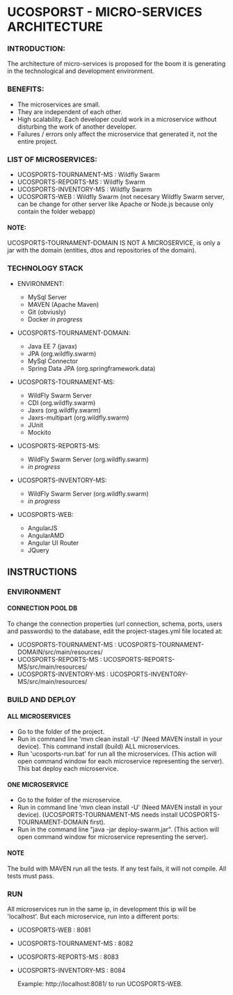 # UCOSPORST - MICRO-SERVICES ARCHITECTURE

### INTRODUCTION:

The architecture of micro-services is proposed for the boom it is generating in the technological and development environment.

### BENEFITS:

* The microservices are small.
* They are independent of each other.
* High scalability. Each developer could work in a microservice without disturbing the work of another developer.
* Failures / errors only affect the microservice that generated it, not the entire project.

### LIST OF MICROSERVICES:
* UCOSPORTS-TOURNAMENT-MS : Wildfly Swarm
* UCOSPORTS-REPORTS-MS : Wildfly Swarm
* UCOSPORTS-INVENTORY-MS : Wildfly Swarm
* UCOSPORTS-WEB : Wildfly Swarm (not necesary Wildfly Swarm server, can be change for other server like Apache or Node.js because only contain the folder webapp)

#### NOTE:
UCOSPORTS-TOURNAMENT-DOMAIN IS NOT A MICROSERVICE, is only a jar with the domain (entities, dtos and repositories of the domain).

### TECHNOLOGY STACK

* ENVIRONMENT:
  * MySql Server
  * MAVEN (Apache Maven)
  * Git (obviusly)
  * Docker *in progress*

* UCOSPORTS-TOURNAMENT-DOMAIN:
  * Java EE 7 (javax)
  * JPA (org.wildfly.swarm)
  * MySql Connector 
  * Spring Data JPA (org.springframework.data)
  
* UCOSPORTS-TOURNAMENT-MS:
  * WildFly Swarm Server
  * CDI (org.wildfly.swarm)
  * Jaxrs (org.wildfly.swarm)
  * Jaxrs-multipart (org.wildfly.swarm)
  * JUnit
  * Mockito

* UCOSPORTS-REPORTS-MS:
  * WildFly Swarm Server (org.wildfly.swarm)
  * *in progress*
  
* UCOSPORTS-INVENTORY-MS:
  * WildFly Swarm Server (org.wildfly.swarm)
  * *in progress*

* UCOSPORTS-WEB:
  * AngularJS
  * AngularAMD
  * Angular UI Router
  * JQuery

## INSTRUCTIONS

### ENVIRONMENT

#### CONNECTION POOL DB
To change the connection properties (url connection, schema, ports, users and passwords) to the database, edit the project-stages.yml file located at:

* UCOSPORTS-TOURNAMENT-MS : UCOSPORTS-TOURNAMENT-DOMAIN/src/main/resources/
* UCOSPORTS-REPORTS-MS : UCOSPORTS-REPORTS-MS/src/main/resources/
* UCOSPORTS-INVENTORY-MS : UCOSPORTS-INVENTORY-MS/src/main/resources/

### BUILD AND DEPLOY
#### ALL MICROSERVICES
* Go to the folder of the project.
* Run in command line 'mvn clean install -U' (Need MAVEN install in your device). This command install (build) ALL microservices.
* Run 'ucosports-run.bat' for run all the microservices. (This action will open command window for each microservice representing the server). This bat deploy each microservice.

#### ONE MICROSERVICE
* Go to the folder of the microservice.
* Run in command line 'mvn clean install -U' (Need MAVEN install in your device). (UCOSPORTS-TOURNAMENT-MS needs install UCOSPORTS-TOURNAMENT-DOMAIN first).
* Run in the command line "java -jar deploy-swarm.jar". (This action will open command window for microservice representing the server).

#### NOTE
The build with MAVEN run all the tests. If any test fails, it will not compile. All tests must pass.

### RUN
All microservices run in the same ip, in development this ip will be 'localhost'. But each microservice, run into a different ports:

* UCOSPORTS-WEB : 8081
* UCOSPORTS-TOURNAMENT-MS : 8082
* UCOSPORTS-REPORTS-MS : 8083
* UCOSPORTS-INVENTORY-MS : 8084

  Example: http://localhost:8081/ to run UCOSPORTS-WEB.

